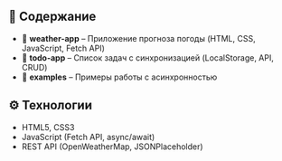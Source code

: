 ## 📁 Содержание

- 📌 **weather-app** – Приложение прогноза погоды (HTML, CSS, JavaScript, Fetch API)
- 📌 **todo-app** – Список задач с синхронизацией (LocalStorage, API, CRUD)
- 📌 **examples** – Примеры работы с асинхронностью

## ⚙️ Технологии

- HTML5, CSS3
- JavaScript (Fetch API, async/await)
- REST API (OpenWeatherMap, JSONPlaceholder)
